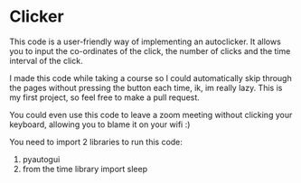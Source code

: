 # Clicker
This code is a user-friendly way of implementing an autoclicker. 
It allows you to input the co-ordinates of the click, the number of clicks and the time interval of the click.

I made this code while taking a course so I could automatically skip through the pages without pressing the button each time, ik, im really lazy.
This is my first project, so feel free to make a pull request.

You could even use this code to leave a zoom meeting without clicking your keyboard, allowing you to blame it on your wifi :)

You need to import 2 libraries to run this code:
1. pyautogui
2. from the time library import sleep
